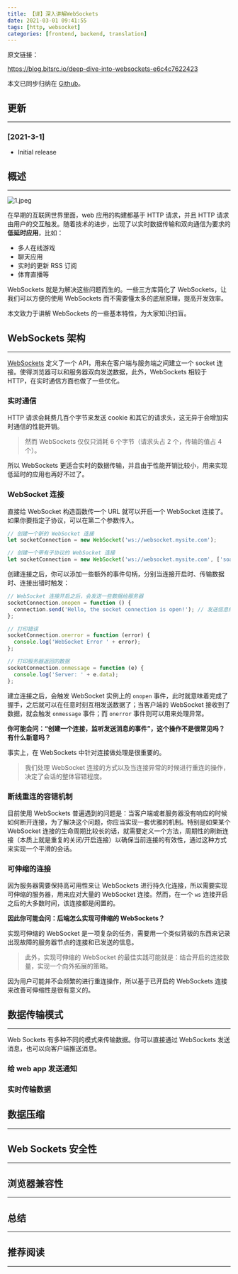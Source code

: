 ```yaml
---
title: 【译】深入讲解WebSockets
date: 2021-03-01 09:41:55
tags: [http, websocket]
categories: [frontend, backend, translation]
---
```


原文链接：

https://blog.bitsrc.io/deep-dive-into-websockets-e6c4c7622423

本文已同步归纳在 [Github](https://github.com/ddzy/translations)。

<!-- more -->

## 更新

------

### [2021-3-1]

- Initial release

## 概述

------

![1.jpeg](https://oos.blog.yyge.top/2021/3/1/【译】深入讲解WebSockets/images/1.jpeg)

在早期的互联网世界里面，web 应用的构建都基于 HTTP 请求，并且 HTTP 请求由用户的交互触发。随着技术的进步，出现了以实时数据传输和双向通信为要求的**低延时应用**，比如：

- 多人在线游戏
- 聊天应用
- 实时的更新 RSS 订阅
- 体育直播等

WebSockets 就是为解决这些问题而生的。一些三方库简化了 WebSockets，让我们可以方便的使用 WebSockets 而不需要懂太多的底层原理，提高开发效率。

本文致力于讲解 WebSockets 的一些基本特性，为大家知识扫盲。

## WebSockets 架构

------

[WebSockets](https://developer.mozilla.org/en-US/docs/Web/API/WebSockets_API) 定义了一个 API，用来在客户端与服务端之间建立一个 socket 连接。使得浏览器可以和服务器双向发送数据，此外，WebSockets 相较于 HTTP，在实时通信方面也做了一些优化。

### 实时通信

HTTP 请求会耗费几百个字节来发送 cookie 和其它的请求头，这无异于会增加实时通信的性能开销。

> 然而 WebSockets 仅仅只消耗 6 个字节（请求头占 2 个，传输的值占 4 个）。

所以 WebSockets 更适合实时的数据传输，并且由于性能开销比较小，用来实现低延时的应用也再好不过了。

### WebSocket 连接

直接给 WebSocket 构造函数传一个 URL 就可以开启一个 WebSocket 连接了。如果你要指定子协议，可以在第二个参数传入。

```js
// 创建一个新的 WebSocket 连接
let socketConnection = new WebSocket('ws://websocket.mysite.com');

// 创建一个带有子协议的 WebSocket 连接
let socketConnection = new WebSocket('ws://websocket.mysite.com', ['soap', 'xmpp']);
```

创建连接之后，你可以添加一些额外的事件句柄，分别当连接开启时、传输数据时、连接出错时触发：

```js
// WebSocket 连接开启之后，会发送一些数据给服务器
socketConnection.onopen = function () {
  connection.send('Hello, the socket connection is open!'); // 发送信息给服务器
};

// 打印错误
socketConnection.onerror = function (error) {
  console.log('WebSocket Error ' + error);
};

// 打印服务器返回的数据
socketConnection.onmessage = function (e) {
  console.log('Server: ' + e.data);
};
```

建立连接之后，会触发 WebSocket 实例上的 `onopen` 事件，此时就意味着完成了握手，之后就可以在任意时刻互相发送数据了；当客户端的 WebSocket 接收到了数据，就会触发 `onmessage` 事件；而 `onerror` 事件则可以用来处理异常。

**你可能会问：“创建一个连接，监听发送消息的事件”，这个操作不是很常见吗？有什么新意吗？**

事实上，在 WebSockets 中针对连接做处理是很重要的。

> 我们处理 WebSocket 连接的方式以及当连接异常的时候进行重连的操作，决定了会话的整体容错程度。

### 断线重连的容错机制

目前使用 WebSockets 普遍遇到的问题是：当客户端或者服务器没有响应的时候如何断开连接，为了解决这个问题，你应当实现一套优雅的机制。特别是如果某个 WebSocket 连接的生命周期比较长的话，就需要定义一个方法，周期性的刷新连接（本质上就是重复的关闭/开启连接）以确保当前连接的有效性，通过这种方式来实现一个平滑的会话。

### 可伸缩的连接

因为服务器需要保持高可用性来让 WebSockets 进行持久化连接，所以需要实现可伸缩的服务器，用来应对大量的 WebSocket 连接。然而，在一个 `ws` 连接开启之后的大多数时间，该连接都是闲置的。

**因此你可能会问：后端怎么实现可伸缩的 WebSockets？**

实现可伸缩的 WebSocket 是一项复杂的任务，需要用一个类似背板的东西来记录出现故障的服务器节点的连接和已发送的信息。

> 此外，实现可伸缩的 WebSocket 的最佳实践可能就是：结合开启的连接数量，实现一个向外拓展的策略。

因为用户可能并不会频繁的进行重连操作，所以基于已开启的 WebSockets 连接来改善可伸缩性是很有意义的。

## 数据传输模式

------

Web Sockets 有多种不同的模式来传输数据。你可以直接通过 WebSockets 发送消息，也可以向客户端推送消息。

### 给 web app 发送通知

### 实时传输数据

## 数据压缩

------

## Web Sockets 安全性

------

## 浏览器兼容性

------

## 总结

------

## 推荐阅读

------